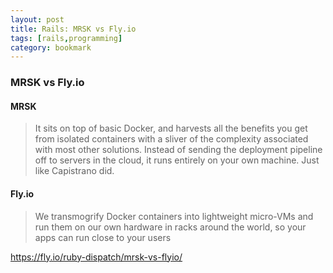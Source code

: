 ```yaml
---
layout: post
title: Rails: MRSK vs Fly.io
tags: [rails,programming]
category: bookmark
---
```


### MRSK vs Fly.io

#### MRSK

> It sits on top of basic Docker, and harvests all the benefits you get from isolated containers with a sliver of the complexity associated with most other solutions. Instead of sending the deployment pipeline off to servers in the cloud, it runs entirely on your own machine. Just like Capistrano did.

#### Fly.io

> We transmogrify Docker containers into lightweight micro-VMs and run them on our own hardware in racks around the world, so your apps can run close to your users

https://fly.io/ruby-dispatch/mrsk-vs-flyio/
